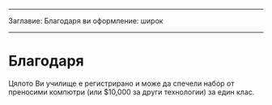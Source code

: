 * * *

Заглавие: Благодаря ви оформление: широк

* * *

# Благодаря

Цялото Ви училище е регистрирано и може да спечели набор от преносими компютри (или $10,000 за други технологии) за един клас.